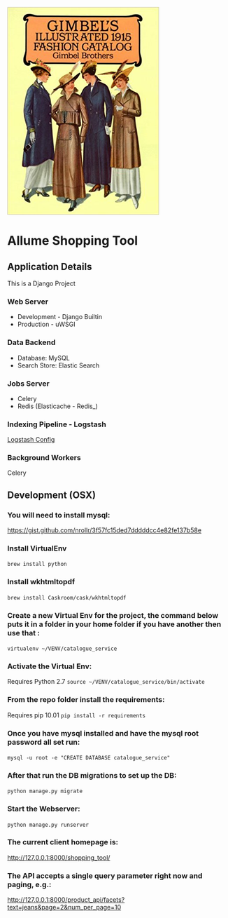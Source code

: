 
![Catalog Service](/gimbels.jpg)


# Allume Shopping Tool


## Application Details
This is a Django Project

### Web Server
* Development - Django Builtin
* Production - uWSGI

### Data Backend 
* Database: MySQL 
* Search Store: Elastic Search

### Jobs Server
* Celery
* Redis (Elasticache - Redis_)

### Indexing Pipeline - Logstash
[Logstash Config](https://qbox.io/blog/migrating-mysql-data-into-elasticsearch-using-logstash)


### Background Workers
Celery


## Development (OSX)
### You will need to install mysql:
https://gist.github.com/nrollr/3f57fc15ded7dddddcc4e82fe137b58e

### Install VirtualEnv
`brew install python`

### Install wkhtmltopdf
`brew install Caskroom/cask/wkhtmltopdf`

### Create a new Virtual Env for the project, the command below puts it in a folder in your home folder if you have another then use that :
`virtualenv ~/VENV/catalogue_service`

### Activate the Virtual Env:
Requires Python 2.7
`source ~/VENV/catalogue_service/bin/activate`

### From the repo folder install the requirements:
Requires pip 10.01
`pip install -r requirements`

### Once you have mysql installed and have the mysql root password all set run:
`mysql -u root -e "CREATE DATABASE catalogue_service"`

### After that run the DB migrations to set up the DB:
`python manage.py migrate`

### Start the Webserver:
`python manage.py runserver`

### The current client homepage is:
http://127.0.0.1:8000/shopping_tool/

### The API accepts a single query parameter right now and paging, e.g.:
http://127.0.0.1:8000/product_api/facets?text=jeans&page=2&num_per_page=10

